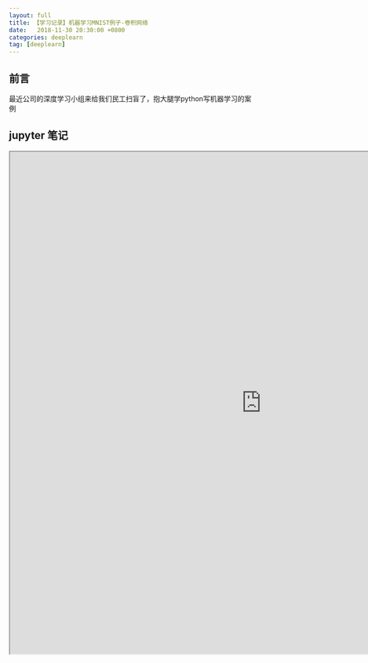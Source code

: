 ```yaml
---
layout: full
title: 【学习记录】机器学习MNIST例子-卷积网络
date:   2018-11-30 20:30:00 +0800
categories: deeplearn
tag: [deeplearn]
---
```



## 前言

最近公司的深度学习小组来给我们民工扫盲了，抱大腿学python写机器学习的案例

## jupyter 笔记


<iframe src="https://nbviewer.jupyter.org/github/lightfish-zhang/deeplearn-expirence/blob/master/01-first/mnist_conv.ipynb" width="1024" height="1024"></iframe>
